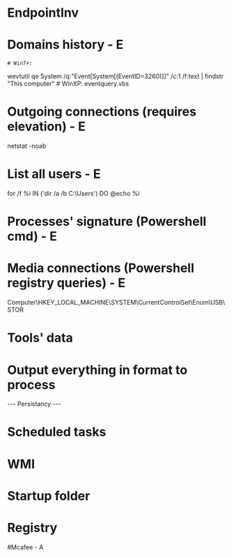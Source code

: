 # EndpointInv

# Domains history - E
	# Win7+:	
wevtutil qe System /q:"Event[System[(EventID=3260)]]" /c:1 /f:text | findstr "This computer"
	# WinXP:
eventquery.vbs

# Outgoing connections (requires elevation) - E
netstat -noab

# List all users - E
for /f %i IN ('dir /a /b C:\Users') DO @echo %i

# Processes' signature (Powershell cmd) - E

# Media connections (Powershell registry queries) - E
Computer\HKEY_LOCAL_MACHINE\SYSTEM\CurrentControlSet\Enum\USB\\STOR

# Tools' data

# Output everything in format to process

--- Persistancy ---

# Scheduled  tasks

# WMI

# Startup folder

# Registry

#Mcafee - A

